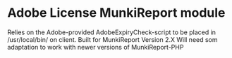 # Adobe License MunkiReport module

Relies on the Adobe-provided AdobeExpiryCheck-script to be placed in /usr/local/bin/ on client.
Built for MunkiReport Version 2.X Will need som adaptation to work with newer versions of MunkiReport-PHP
